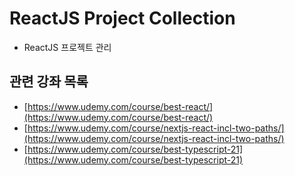 # ReactJS Project Collection

- ReactJS 프로젝트 관리

## 관련 강좌 목록

- [https://www.udemy.com/course/best-react/](https://www.udemy.com/course/best-react/)
- [https://www.udemy.com/course/nextjs-react-incl-two-paths/](https://www.udemy.com/course/nextjs-react-incl-two-paths/)
- [https://www.udemy.com/course/best-typescript-21](https://www.udemy.com/course/best-typescript-21)
